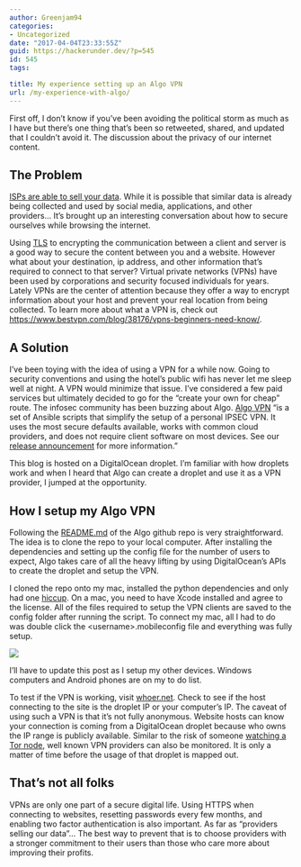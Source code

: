 ```yaml
---
author: Greenjam94
categories:
- Uncategorized
date: "2017-04-04T23:33:55Z"
guid: https://hackerunder.dev/?p=545
id: 545
tags:

title: My experience setting up an Algo VPN
url: /my-experience-with-algo/
---
```


First off, I don’t know if you’ve been avoiding the political storm as much as I have but there’s one thing that’s been so retweeted, shared, and updated that I couldn’t avoid it. The discussion about the privacy of our internet content.

## The Problem

[ISPs are able to sell your data](https://www.usatoday.com/story/tech/news/2017/04/04/isps-can-now-collect-and-sell-your-data-what-know-internet-privacy/100015356/). While it is possible that similar data is already being collected and used by social media, applications, and other providers… It’s brought up an interesting conversation about how to secure ourselves while browsing the internet.

Using [TLS](https://hackerunder.dev/tls-what-is-it-and-why-it-matters/) to encrypting the communication between a client and server is a good way to secure the content between you and a website. However what about your destination, ip address, and other information that’s required to connect to that server? Virtual private networks (VPNs) have been used by corporations and security focused individuals for years. Lately VPNs are the center of attention because they offer a way to encrypt information about your host and prevent your real location from being collected. To learn more about what a VPN is, check out <https://www.bestvpn.com/blog/38176/vpns-beginners-need-know/>.

## A Solution

I’ve been toying with the idea of using a VPN for a while now. Going to security conventions and using the hotel’s public wifi has never let me sleep well at night. A VPN would minimize that issue. I’ve considered a few paid services but ultimately decided to go for the “create your own for cheap” route. The infosec community has been buzzing about Algo. [Algo VPN](https://github.com/trailofbits/algo) “is a set of Ansible scripts that simplify the setup of a personal IPSEC VPN. It uses the most secure defaults available, works with common cloud providers, and does not require client software on most devices. See our [release announcement](https://blog.trailofbits.com/2016/12/12/meet-algo-the-vpn-that-works/) for more information.”

This blog is hosted on a DigitalOcean droplet. I’m familiar with how droplets work and when I heard that Algo can create a droplet and use it as a VPN provider, I jumped at the opportunity.

## How I setup my Algo VPN

Following the [README.md](https://github.com/trailofbits/algo) of the Algo github repo is very straightforward. The idea is to clone the repo to your local computer. After installing the dependencies and setting up the config file for the number of users to expect, Algo takes care of all the heavy lifting by using DigitalOcean’s APIs to create the droplet and setup the VPN.

I cloned the repo onto my mac, installed the python dependencies and only had one [hiccup](https://github.com/trailofbits/algo/issues/351). On a mac, you need to have Xcode installed and agree to the license. All of the files required to setup the VPN clients are saved to the config folder after running the script. To connect my mac, all I had to do was double click the &lt;username&gt;.mobileconfig file and everything was fully setup.

[![](https://hackerunder.dev/wp-content/uploads/2017/04/Screen-Shot-2017-04-04-at-10.43.10-PM-300x109.png)](https://hackerunder.dev/wp-content/uploads/2017/04/Screen-Shot-2017-04-04-at-10.43.10-PM.png)

I’ll have to update this post as I setup my other devices. Windows computers and Android phones are on my to do list.

To test if the VPN is working, visit [whoer.net](http://www.whoer.net). Check to see if the host connecting to the site is the droplet IP or your computer’s IP. The caveat of using such a VPN is that it’s not fully anonymous. Website hosts can know your connection is coming from a DigitalOcean droplet because who owns the IP range is publicly available. Similar to the risk of someone [watching a Tor node](https://nakedsecurity.sophos.com/2015/06/25/can-you-trust-tors-exit-nodes/), well known VPN providers can also be monitored. It is only a matter of time before the usage of that droplet is mapped out.

## That’s not all folks

VPNs are only one part of a secure digital life. Using HTTPS when connecting to websites, resetting passwords every few months, and enabling two factor authentication is also important. As far as “providers selling our data”… The best way to prevent that is to choose providers with a stronger commitment to their users than those who care more about improving their profits.